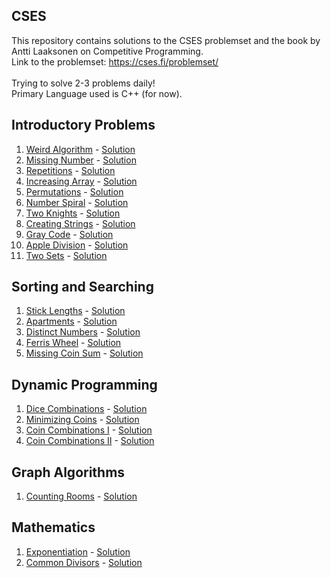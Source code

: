 ## CSES
This repository contains solutions to the CSES problemset and the book by Antti Laaksonen on Competitive Programming. <br>
Link to the problemset: https://cses.fi/problemset/
<br><br>
Trying to solve 2-3 problems daily!
<br> Primary Language used is C++ (for now).

## Introductory Problems
1. [Weird Algorithm](https://cses.fi/problemset/task/1068) - [Solution](Intro/1068.cpp) <br>
1. [Missing Number](https://cses.fi/problemset/task/1083) - [Solution](Intro/1083.cpp) <br>
1. [Repetitions](https://cses.fi/problemset/task/1069) - [Solution](Intro/1069.cpp) <br>
1. [Increasing Array](https://cses.fi/problemset/task/1094) - [Solution](Intro/1094.cpp) <br>
1. [Permutations](https://cses.fi/problemset/task/1070) - [Solution](Intro/1070.cpp) <br>
1. [Number Spiral](https://cses.fi/problemset/task/1071) - [Solution](Intro/1071.cpp) <br>
1. [Two Knights](https://cses.fi/problemset/task/1070) - [Solution](Intro/1072.cpp) <br>
1. [Creating Strings](https://cses.fi/problemset/task/1622) - [Solution](Intro/1622.cpp) <br>
1. [Gray Code](https://cses.fi/problemset/task/2205) - [Solution](Intro/2205.cpp) <br>
1. [Apple Division](https://cses.fi/problemset/task/1623) - [Solution](Intro/1623.cpp) <br>
1. [Two Sets](https://cses.fi/problemset/task/1092) - [Solution](Intro/1092.cpp) <br>

## Sorting and Searching
1. [Stick Lengths](https://cses.fi/problemset/task/1074) - [Solution](Sorting/1074.cpp) <br>
1. [Apartments](https://cses.fi/problemset/task/1084) - [Solution](Sorting/1084.cpp) <br>
1. [Distinct Numbers](https://cses.fi/problemset/task/1621) - [Solution](Sorting/1621.cpp) <br>
1. [Ferris Wheel](https://cses.fi/problemset/task/1090) - [Solution](Sorting/1090.cpp) <br>
1. [Missing Coin Sum](https://cses.fi/problemset/task/2183) - [Solution](Sorting/2183.cpp) <br>

## Dynamic Programming
1. [Dice Combinations](https://cses.fi/problemset/task/1633) - [Solution](DP/1633.cpp) <br>
1. [Minimizing Coins](https://cses.fi/problemset/task/1634) - [Solution](DP/1634.cpp) <br>
1. [Coin Combinations I](https://cses.fi/problemset/task/1635) - [Solution](DP/1635.cpp) <br>
1. [Coin Combinations II](https://cses.fi/problemset/task/1636) - [Solution](DP/1636.cpp) <br>

## Graph Algorithms
1. [Counting Rooms](https://cses.fi/problemset/task/1192) - [Solution](Graph/1192.cpp) <br>

## Mathematics
1. [Exponentiation](https://cses.fi/problemset/task/1095) - [Solution](Math/1095.cpp) <br>
1. [Common Divisors](https://cses.fi/problemset/task/1081) - [Solution](Math/1081.cpp) <br>
